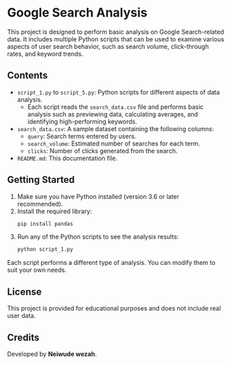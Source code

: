 
# Google Search Analysis

This project is designed to perform basic analysis on Google Search-related data. It includes multiple Python scripts that can be used to examine various aspects of user search behavior, such as search volume, click-through rates, and keyword trends.

## Contents

- `script_1.py` to `script_5.py`: Python scripts for different aspects of data analysis.
  - Each script reads the `search_data.csv` file and performs basic analysis such as previewing data, calculating averages, and identifying high-performing keywords.
- `search_data.csv`: A sample dataset containing the following columns:
  - `query`: Search terms entered by users.
  - `search_volume`: Estimated number of searches for each term.
  - `clicks`: Number of clicks generated from the search.
- `README.md`: This documentation file.

## Getting Started

1. Make sure you have Python installed (version 3.6 or later recommended).
2. Install the required library:
   ```bash
   pip install pandas
   ```
3. Run any of the Python scripts to see the analysis results:
   ```bash
   python script_1.py
   ```

Each script performs a different type of analysis. You can modify them to suit your own needs.

## License

This project is provided for educational purposes and does not include real user data.

## Credits

Developed by **Neiwude wezah**.
